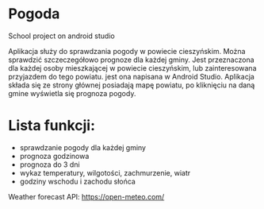 # Pogoda
School project on android studio

Aplikacja służy do sprawdzania pogody w powiecie cieszyńskim. Można sprawdzić szczeczegółowo prognoze dla każdej gminy.
Jest przeznaczona dla każdej osoby mieszkającej w powiecie cieszyńskim, lub zainteresowana przyjazdem do tego powiatu.
jest ona napisana w Android Studio.
Aplikacja składa się ze strony głównej posiadają mapę powiatu, po kliknięciu na daną gmine wyświetla się prognoza pogody.

# Lista funkcji:
- sprawdzanie pogody dla każdej gminy
- prognoza godzinowa
- prognoza do 3 dni
- wykaz temperatury, wilgotości, zachmurzenie, wiatr
- godziny wschodu i zachodu słońca

Weather forecast API:
https://open-meteo.com/
